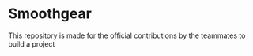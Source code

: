# Smoothgear
This repository is made for the official contributions by the teammates to  build a project 
